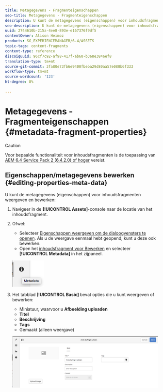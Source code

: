 ```yaml
---
title: Metagegevens - Fragmenteigenschappen
seo-title: Metagegevens - Fragmenteigenschappen
description: U kunt de metagegevens (eigenschappen) voor inhoudsfragmenten weergeven en bewerken.
seo-description: U kunt de metagegevens (eigenschappen) voor inhoudsfragmenten weergeven en bewerken.
uuid: 2744610b-215a-4ee8-893e-e167376f9df5
contentOwner: Alison Heimoz
products: SG_EXPERIENCEMANAGER/6.4/ASSETS
topic-tags: content-fragments
content-type: reference
discoiquuid: 96cf7c92-af98-417f-ab60-b368e3846ef8
translation-type: tm+mt
source-git-commit: 3fa80e73fb6e9400fbeba29d80aa57e080b6f333
workflow-type: tm+mt
source-wordcount: '123'
ht-degree: 8%

---
```



# Metagegevens - Fragmenteigenschappen {#metadata-fragment-properties}

>[!CAUTION]
>
>Voor bepaalde functionaliteit voor inhoudsfragmenten is de toepassing van [AEM 6.4 Service Pack 2 (6.4.2.0) of hoger](/help/release-notes/sp-release-notes.md) vereist.

## Eigenschappen/metagegevens bewerken {#editing-properties-meta-data}

U kunt de metagegevens (eigenschappen) voor inhoudsfragmenten weergeven en bewerken:

1. Navigeer in de **[!UICONTROL Assets]**-console naar de locatie van het inhoudsfragment.
1. Ofwel:

   * Selecteer [Eigenschappen weergeven om de dialoogvensters te openen](managing-assets-touch-ui.md#editing-properties). Als u de weergave eenmaal hebt geopend, kunt u deze ook bewerken.
   * Open het [inhoudsfragment voor Bewerken](content-fragments-managing.md#opening-the-fragment-editor) en selecteer **[!UICONTROL Metadata]** in het zijpaneel.

   ![cfm-6420-06](assets/cfm-6420-06.png)

1. Het tabblad **[!UICONTROL Basic]** bevat opties die u kunt weergeven of bewerken:

   * Miniatuur, waarvoor u **Afbeelding uploaden**
   * **Titel**
   * **Beschrijving**
   * **Tags**
   * Gemaakt (alleen weergave)

   ![cfm-6420-07](assets/cfm-6420-07.png)

